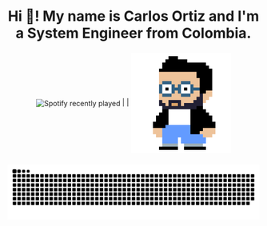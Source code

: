 <h1 align="center">Hi 👋! My name is Carlos Ortiz and I'm a System Engineer from Colombia.</h1>

###

<!--
**caeforga/caeforga** is a ✨ _special_ ✨ repository because its `README.md` (this file) appears on your GitHub profile.

Here are some ideas to get you started:

- 🔭 I’m currently working on ...
- 🌱 I’m currently learning ...
- 👯 I’m looking to collaborate on ...
- 🤔 I’m looking for help with ...
- 💬 Ask me about ...
- 📫 How to reach me: ...
- 😄 Pronouns: ...
- ⚡ Fun fact: ...
-->
<div align="center">
  <img align="center" src="https://spotify-recently-played-readme.vercel.app/api?user=3142lx74dd7chk6o4g6kqh3tox3u&count=3" alt="Spotify recently played"  />
  |  |
  <img align="center" height="200" src="./gif/carlitos.gif"  />
</div>


###

<img src="https://raw.githubusercontent.com/caeforga/caeforga/output/snake.svg" alt="Snake animation" />

###
